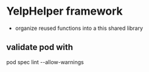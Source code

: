 # YelpHelper framework
* organize reused functions into a this shared library

## validate pod with
pod spec lint --allow-warnings
